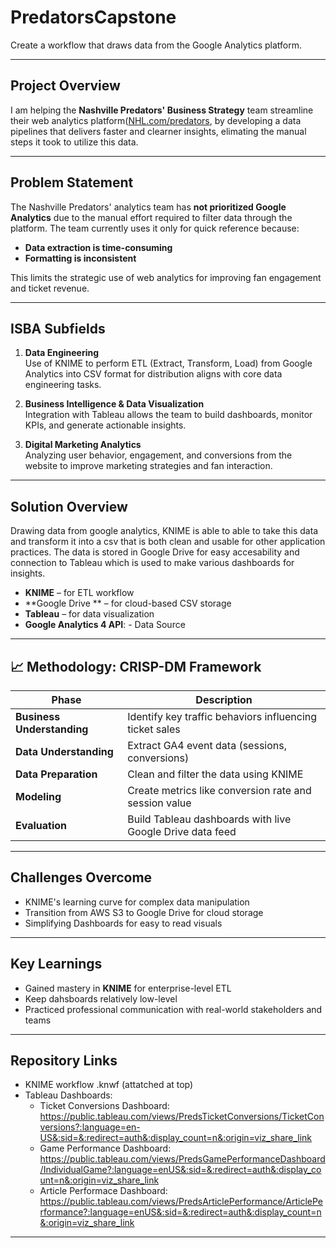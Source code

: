 # PredatorsCapstone

Create a workflow that draws data from the Google Analytics platform.

---

##  Project Overview

I am helping the **Nashville Predators' Business Strategy** team streamline their web analytics platform([NHL.com/predators](https://NHL.com/predators), by developing a data pipelines that delivers faster and clearner insights, elimating the manual steps it took to utilize this data.


---

##  Problem Statement

The Nashville Predators' analytics team has **not prioritized Google Analytics** due to the manual effort required to filter data through the platform. The team currently uses it only for quick reference because:
- **Data extraction is time-consuming**
- **Formatting is inconsistent**

This limits the strategic use of web analytics for improving fan engagement and ticket revenue.

---

##  ISBA Subfields

1. **Data Engineering**  
   Use of KNIME to perform ETL (Extract, Transform, Load) from Google Analytics into CSV format for distribution aligns with core data engineering tasks.

2. **Business Intelligence & Data Visualization**  
   Integration with Tableau allows the team to build dashboards, monitor KPIs, and generate actionable insights.

3. **Digital Marketing Analytics**  
   Analyzing user behavior, engagement, and conversions from the website to improve marketing strategies and fan interaction.

---

## Solution Overview 

Drawing data from google analytics, KNIME is able to able to take this data and transform it into a csv that is both clean and usable for other application practices. The data is stored in Google Drive for easy accesability and connection to Tableau which is used to make various dashboards for insights. 

- **KNIME** – for ETL workflow
- **Google Drive ** – for cloud-based CSV storage
- **Tableau** – for data visualization
- **Google Analytics 4 API**: - Data Source 


---

## 📈 Methodology: CRISP-DM Framework

| Phase                | Description                                                       |
|---------------------|-------------------------------------------------------------------|
| **Business Understanding** | Identify key traffic behaviors influencing ticket sales          |
| **Data Understanding**     | Extract GA4 event data (sessions, conversions)                |
| **Data Preparation**       | Clean and filter the data using KNIME                        |
| **Modeling**               | Create metrics like conversion rate and session value        |
| **Evaluation**             | Build Tableau dashboards with live Google Drive data feed              |


---

##  Challenges Overcome

- KNIME's learning curve for complex data manipulation
- Transition from AWS S3 to Google Drive for cloud storage
- Simplifying Dashboards for easy to read visuals 


---

##  Key Learnings

- Gained mastery in **KNIME** for enterprise-level ETL
- Keep dahsboards relatively low-level
- Practiced professional communication with real-world stakeholders and teams

---

##  Repository Links 
- KNIME workflow .knwf (attatched at top)
- Tableau Dashboards:
     - Ticket Conversions Dashboard: https://public.tableau.com/views/PredsTicketConversions/TicketConversions?:language=en-US&:sid=&:redirect=auth&:display_count=n&:origin=viz_share_link
     - Game Performance Dashboard: https://public.tableau.com/views/PredsGamePerformanceDashboard/IndividualGame?:language=enUS&:sid=&:redirect=auth&:display_count=n&:origin=viz_share_link
     - Article Performace Dashboard: https://public.tableau.com/views/PredsArticlePerformance/ArticlePerformance?:language=enUS&:sid=&:redirect=auth&:display_count=n&:origin=viz_share_link


---























